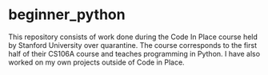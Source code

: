 # beginner_python
This repository consists of work done during the Code In Place course held by Stanford University over quarantine. The course corresponds to the first half of their CS106A course and teaches programming in Python. I have also worked on my own projects outside of Code in Place.
